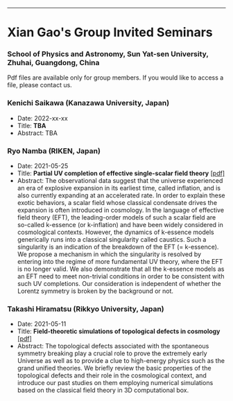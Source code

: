 ---

# Xian Gao's Group Invited Seminars 

### School of Physics and Astronomy, Sun Yat-sen University, Zhuhai, Guangdong, China

Pdf files are available only for group members. If you would like to access a file, please contact us.

### Kenichi Saikawa (Kanazawa University, Japan) 
  - Date: 2022-xx-xx
  - Title: **TBA**
  - Abstract: TBA

### Ryo Namba (RIKEN, Japan) 
  - Date: 2021-05-25 
  - Title: **Partial UV completion of effective single-scalar field theory** [[pdf]](https://drive.google.com/drive/folders/1b-CG3Lw4wlg-c3g_juiOKCJILupN-3lR?usp=sharing)
  - Abstract:  The observational data suggest that the universe experienced an era of explosive expansion in its earliest time, called inflation, and is also currently expanding at an accelerated rate. In order to explain these exotic behaviors, a scalar field whose classical condensate drives the expansion is often introduced in cosmology. In the language of effective field theory (EFT), the leading-order models of such a scalar field are so-called k-essence (or k-inflation) and have been widely considered in cosmological contexts. However, the dynamics of k-essence models generically runs into a classical singularity called caustics. Such a singularity is an indication of the breakdown of the EFT (= k-essence). We propose a mechanism in which the singularity is resolved by entering into the regime of more fundamental UV theory, where the EFT is no longer valid. We also demonstrate that all the k-essence models as an EFT need to meet non-trivial conditions in order to be consistent with such UV completions. Our consideration is independent of whether the Lorentz symmetry is broken by the background or not.  

### Takashi Hiramatsu (Rikkyo University, Japan)
  - Date: 2021-05-11 
  - Title: **Field-theoretic simulations of topological defects in cosmology** [[pdf]](https://drive.google.com/drive/folders/1b-CG3Lw4wlg-c3g_juiOKCJILupN-3lR?usp=sharing)
  - Abstract: The topological defects associated with the spontaneous symmetry breaking play a crucial role to prove the extremely early Universe as well as to provide a clue to high-energy physics such as the grand unified theories. We briefly review the basic properties of the topological defects and their role in the cosmological context, and introduce our past studies on them employing numerical simulations based on the classical field theory in 3D computational box.


